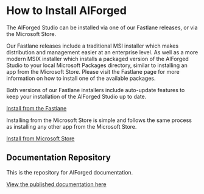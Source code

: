 # How to Install AIForged

The AIForged Studio can be installed via one of our Fastlane releases, or via the Microsoft Store.

Our Fastlane releases include a traditional MSI installer which makes distribution and management easier at an enterprise level. As well as a more modern MSIX installer which installs a packaged version of the AIForged Studio to your local Microsoft Packages directory, similar to installing an app from the Microsoft Store. Please visit the Fastlane page for more information on how to install one of the available packages.

Both versions of our Fastlane installers include auto-update features to keep your installation of the AIForged Studio up to date.

[Install from the Fastlane](https://aiforgedstorage.blob.core.windows.net/install/index.html)

Installing from the Microsoft Store is simple and follows the same process as installing any other app from the Microsoft Store.

[Install from Microsoft Store](https://apps.microsoft.com/store/detail/aiforged/9N9TV5K8F914)

## Documentation Repository

This is the repository for AIForged documentation.

[View the published documentation here](http://docs.aiforged.com)
